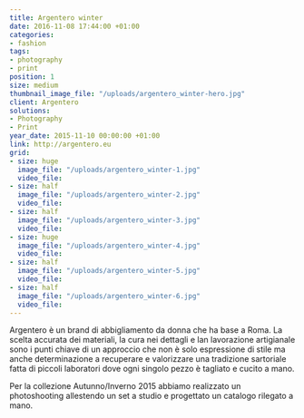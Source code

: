 ```yaml
---
title: Argentero winter
date: 2016-11-08 17:44:00 +01:00
categories:
- fashion
tags:
- photography
- print
position: 1
size: medium
thumbnail_image_file: "/uploads/argentero_winter-hero.jpg"
client: Argentero
solutions:
- Photography
- Print
year_date: 2015-11-10 00:00:00 +01:00
link: http://argentero.eu
grid:
- size: huge
  image_file: "/uploads/argentero_winter-1.jpg"
  video_file: 
- size: half
  image_file: "/uploads/argentero_winter-2.jpg"
  video_file: 
- size: half
  image_file: "/uploads/argentero_winter-3.jpg"
  video_file: 
- size: huge
  image_file: "/uploads/argentero_winter-4.jpg"
  video_file: 
- size: half
  image_file: "/uploads/argentero_winter-5.jpg"
  video_file: 
- size: half
  image_file: "/uploads/argentero_winter-6.jpg"
  video_file: 
---
```


Argentero è un brand di abbigliamento da donna che ha base a Roma.
La scelta accurata dei materiali, la cura nei dettagli e lan lavorazione artigianale sono i punti chiave di un approccio che non è solo espressione di stile ma anche determinazione a recuperare e valorizzare una tradizione sartoriale fatta di piccoli laboratori dove ogni singolo pezzo è tagliato e cucito a mano.

Per la collezione Autunno/Inverno 2015 abbiamo realizzato un photoshooting allestendo un set a studio e progettato un catalogo rilegato a mano.